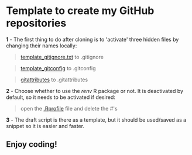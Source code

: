 # Template to create my GitHub repositories

**1** - The first thing to do after cloning is to 'activate' three hidden files by changing their names locally:

>[template_gitignore.txt](https://github.com/br-amaral/Rep_template/blob/main/template_gitignore.txt) to .gitignore
    
>[template_gitconfig](https://github.com/br-amaral/Rep_template/blob/main/template_gitconfig.txt) to .gitconfig

>[gitattributes](https://github.com/br-amaral/Rep_template/blob/main/template_gitattributes.txt) to .gitattributes

**2** - Choose whether to use the *renv* R package or not. It is deactivated by default, so it needs to be activated if desired:

>open the [.Rprofile](https://github.com/br-amaral/Rep_template/blob/main/.Rprofile) file and delete the #'s

**3** - The draft script is there as a template, but it should be used/saved as a snippet so it is easier and faster.


## Enjoy coding!
 
